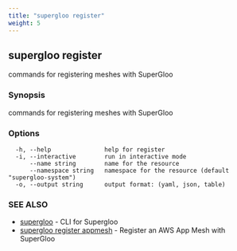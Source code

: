 ```yaml
---
title: "supergloo register"
weight: 5
---
```

## supergloo register

commands for registering meshes with SuperGloo

### Synopsis

commands for registering meshes with SuperGloo

### Options

```
  -h, --help               help for register
  -i, --interactive        run in interactive mode
      --name string        name for the resource
      --namespace string   namespace for the resource (default "supergloo-system")
  -o, --output string      output format: (yaml, json, table)
```

### SEE ALSO

* [supergloo](../supergloo)	 - CLI for Supergloo
* [supergloo register appmesh](../supergloo_register_appmesh)	 - Register an AWS App Mesh with SuperGloo

